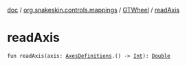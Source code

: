 [doc](../../index.md) / [org.snakeskin.controls.mappings](../index.md) / [GTWheel](index.md) / [readAxis](./read-axis.md)

# readAxis

`fun readAxis(axis: `[`AxesDefinitions`](-mapping-definitions/-axes-definitions/index.md)`.() -> `[`Int`](https://kotlinlang.org/api/latest/jvm/stdlib/kotlin/-int/index.html)`): `[`Double`](https://kotlinlang.org/api/latest/jvm/stdlib/kotlin/-double/index.html)